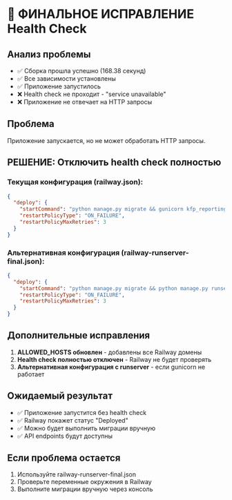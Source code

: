 # 🚨 ФИНАЛЬНОЕ ИСПРАВЛЕНИЕ Health Check

## Анализ проблемы
- ✅ Сборка прошла успешно (168.38 секунд)
- ✅ Все зависимости установлены
- ✅ Приложение запустилось
- ❌ Health check не проходит - "service unavailable"
- ❌ Приложение не отвечает на HTTP запросы

## Проблема
Приложение запускается, но не может обработать HTTP запросы.

## РЕШЕНИЕ: Отключить health check полностью

### Текущая конфигурация (railway.json):
```json
{
  "deploy": {
    "startCommand": "python manage.py migrate && gunicorn kfp_reporting.wsgi:application --bind 0.0.0.0:$PORT",
    "restartPolicyType": "ON_FAILURE",
    "restartPolicyMaxRetries": 3
  }
}
```

### Альтернативная конфигурация (railway-runserver-final.json):
```json
{
  "deploy": {
    "startCommand": "python manage.py migrate && python manage.py runserver 0.0.0.0:$PORT",
    "restartPolicyType": "ON_FAILURE",
    "restartPolicyMaxRetries": 3
  }
}
```

## Дополнительные исправления

1. **ALLOWED_HOSTS обновлен** - добавлены все Railway домены
2. **Health check полностью отключен** - Railway не будет проверять
3. **Альтернативная конфигурация с runserver** - если gunicorn не работает

## Ожидаемый результат
- ✅ Приложение запустится без health check
- ✅ Railway покажет статус "Deployed"
- ✅ Можно будет выполнить миграции вручную
- ✅ API endpoints будут доступны

## Если проблема остается
1. Используйте railway-runserver-final.json
2. Проверьте переменные окружения в Railway
3. Выполните миграции вручную через консоль
